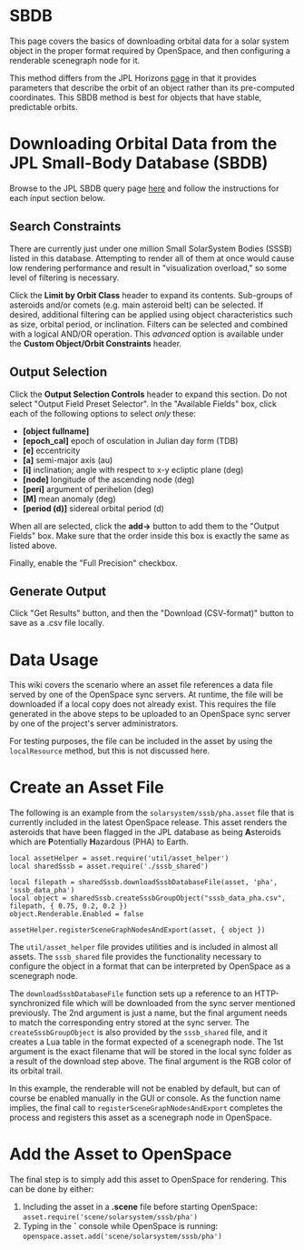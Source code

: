 # SBDB
This page covers the basics of downloading orbital data for a solar system object in the proper format required by OpenSpace, and then configuring a renderable scenegraph node for it.

This method differs from the JPL Horizons [page](horizons-web) in that it provides parameters that describe the orbit of an object rather than its pre-computed coordinates. This SBDB method is best for objects that have stable, predictable orbits.

# Downloading Orbital Data from the JPL Small-Body Database (SBDB)
Browse to the JPL SBDB query page [here](https://ssd.jpl.nasa.gov/tools/sbdb_query.html) and follow the instructions for each input section below.

## Search Constraints
There are currently just under one million Small SolarSystem Bodies (SSSB) listed in this database. Attempting to render all of them at once would cause low rendering performance and result in "visualization overload," so some level of filtering is necessary.

Click the **Limit by Orbit Class** header to expand its contents. Sub-groups of asteroids and/or comets (e.g. main asteroid belt) can be selected. If desired, additional filtering can be applied using object characteristics such as size, orbital period, or inclination. Filters can be selected and combined with a logical AND/OR operation. This _advanced_ option is available under the **Custom Object/Orbit Constraints** header.

## Output Selection ##
Click the **Output Selection Controls** header to expand this section. Do not select "Output Field Preset Selector". In the "Available Fields" box, click each of the following options to select _only_ these:
- **[object fullname]**
- **[epoch_cal]**  epoch of osculation in Julian day form (TDB)
- **[e]** eccentricity
- **[a]** semi-major axis (au)
- **[i]** inclination; angle with respect to x-y ecliptic plane (deg)
- **[node]** longitude of the ascending node (deg)
- **[peri]** argument of perihelion (deg)
- **[M]** mean anomaly (deg)
- **[period (d)]** sidereal orbital period (d)

When all are selected, click the **add->** button to add them to the "Output Fields" box. Make sure that the order inside this box is exactly the same as listed above.

Finally, enable the "Full Precision" checkbox.

## Generate Output
Click "Get Results" button, and then the "Download (CSV-format)" button to save as a .csv file locally.

# Data Usage
This wiki covers the scenario where an asset file references a data file served by one of the OpenSpace sync servers. At runtime, the file will be downloaded if a local copy does not already exist. This requires the file generated in the above steps to be uploaded to an OpenSpace sync server by one of the project's server administrators.

For testing purposes, the file can be included in the asset by using the `localResource` method, but this is not discussed here.

# Create an Asset File
The following is an example from the `solarsystem/sssb/pha.asset` file that is currently included in the latest OpenSpace release. This asset renders the asteroids that have been flagged in the JPL database as being **A**steroids which are **P**otentially **H**azardous (PHA) to Earth.
```
local assetHelper = asset.require('util/asset_helper')
local sharedSssb = asset.require('./sssb_shared')

local filepath = sharedSssb.downloadSssbDatabaseFile(asset, 'pha', 'sssb_data_pha')
local object = sharedSssb.createSssbGroupObject("sssb_data_pha.csv", filepath, { 0.75, 0.2, 0.2 })
object.Renderable.Enabled = false

assetHelper.registerSceneGraphNodesAndExport(asset, { object })
```
The `util/asset_helper` file provides utilities and is included in almost all assets. The `sssb_shared` file provides the functionality necessary to configure the object in a format that can be interpreted by OpenSpace as a scenegraph node.

The `downloadSssbDatabaseFile` function sets up a reference to an HTTP-synchronized file which will be downloaded from the sync server mentioned previously. The 2nd argument is just a name, but the final argument needs to match the corresponding entry stored at the sync server. The `createSssbGroupObject` is also provided by the `sssb_shared` file, and it creates a Lua table in the format expected of a scenegraph node. The 1st argument is the exact filename that will be stored in the local sync folder as a result of the download step above. The final argument is the RGB color of its orbital trail.

In this example, the renderable will not be enabled by default, but can of course be enabled manually in the GUI or console. As the function name implies, the final call to `registerSceneGraphNodesAndExport` completes the process and registers this asset as a scenegraph node in OpenSpace.

# Add the Asset to OpenSpace
The final step is to simply add this asset to OpenSpace for rendering. This can be done by either:
1. Including the asset in a **.scene** file before starting OpenSpace:
`asset.require('scene/solarsystem/sssb/pha')`
2. Typing in the **\`** console while OpenSpace is running:
`openspace.asset.add('scene/solarsystem/sssb/pha')`
